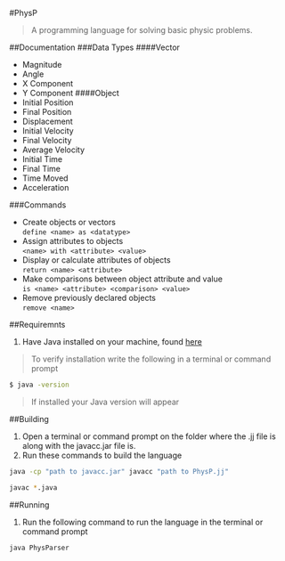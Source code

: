 #PhysP
> A programming language for solving basic physic problems.

##Documentation
###Data Types
####Vector
* Magnitude
* Angle
* X Component
* Y Component
####Object
* Initial Position
* Final Position
* Displacement
* Initial Velocity
* Final Velocity
* Average Velocity
* Initial Time
* Final Time
* Time Moved
* Acceleration

###Commands
*  Create objects or vectors <br />
`define <name> as <datatype>`
*  Assign attributes to objects <br />
`<name> with <attribute> <value>`
* Display or calculate attributes of objects <br />
`return <name> <attribute>`
* Make comparisons between object attribute and value <br />
`is <name> <attribute> <comparison> <value>`
* Remove previously declared objects <br />
`remove <name>`

##Requiremnts
1. Have Java installed on your machine, found [here](http://www.oracle.com/technetwork/java/javase/downloads/jdk8-downloads-2133151.html)
> To verify installation write the following in a terminal or command prompt
```bash
$ java -version
```
>If installed your Java version will appear

##Building
1. Open a terminal or command prompt on the folder where the .jj file is along with the javacc.jar file is.
2. Run these commands to build the language
```bash
java -cp "path to javacc.jar" javacc "path to PhysP.jj"
```
```bash
javac *.java
```

##Running
1. Run the following command to run the language in the terminal or command prompt
```bash
java PhysParser
```